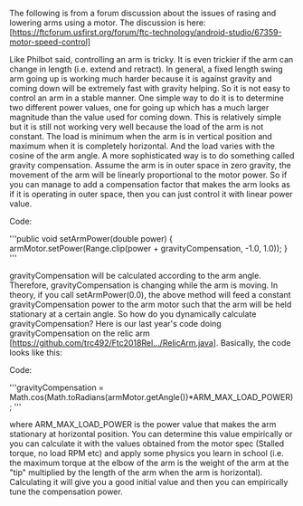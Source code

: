 The following is from a forum discussion about the issues of rasing and lowering arms using a motor.
The discussion is here: [https://ftcforum.usfirst.org/forum/ftc-technology/android-studio/67359-motor-speed-control]

Like Philbot said, controlling an arm is tricky. It is even trickier if the arm can change in length (i.e. extend and retract). In general, a fixed length swing arm going up is working much harder because it is against gravity and coming down will be extremely fast with gravity helping. So it is not easy to control an arm in a stable manner. One simple way to do it is to determine two different power values, one for going up which has a much larger magnitude than the value used for coming down. This is relatively simple but it is still not working very well because the load of the arm is not constant. The load is minimum when the arm is in vertical position and maximum when it is completely horizontal. And the load varies with the cosine of the arm angle. A more sophisticated way is to do something called gravity compensation. Assume the arm is in outer space in zero gravity, the movement of the arm will be linearly proportional to the motor power. So if you can manage to add a compensation factor that makes the arm looks as if it is operating in outer space, then you can just control it with linear power value.

Code:

'''public void setArmPower(double power)
{
    armMotor.setPower(Range.clip(power + gravityCompensation, -1.0, 1.0));
}
'''

gravityCompensation will be calculated according to the arm angle. Therefore, gravityCompensation is changing while the arm is moving. In theory, if you call setArmPower(0.0), the above method will feed a constant gravityCompensation power to the arm motor such that the arm will be held stationary at a certain angle. So how do you dynamically calculate gravityCompensation? Here is our last year's code doing gravityCompensation on the relic arm [https://github.com/trc492/Ftc2018Rel.../RelicArm.java].
Basically, the code looks like this:

Code:

'''gravityCompensation = Math.cos(Math.toRadians(armMotor.getAngle())*ARM_MAX_LOAD_POWER);
'''

where ARM_MAX_LOAD_POWER is the power value that makes the arm stationary at horizontal position. You can determine this value empirically or you can calculate it with the values obtained from the motor spec (Stalled torque, no load RPM etc) and apply some physics you learn in school (i.e. the maximum torque at the elbow of the arm is the weight of the arm at the "tip" multiplied by the length of the arm when the arm is horizontal). Calculating it will give you a good initial value and then you can empirically tune the compensation power. 